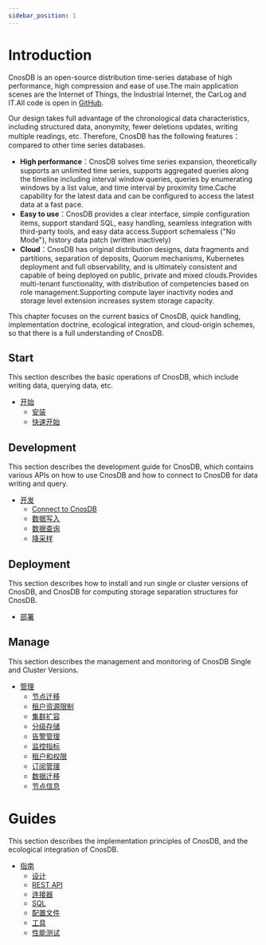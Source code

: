 ```yaml
---
sidebar_position: 1
---
```


# Introduction

CnosDB is an open-source distribution time-series database of high performance, high compression and ease of use.The main application scenes are the Internet of Things, the Industrial Internet, the CarLog and IT.All code is open in [GitHub](https://github.com/cnosdb/cnosdb).

Our design takes full advantage of the chronological data characteristics, including structured data, anonymity, fewer deletions updates, writing multiple readings, etc. Therefore, CnosDB has the following features： compared to other time series databases.

- **High performance**：CnosDB solves time series expansion, theoretically supports an unlimited time series, supports aggregated queries along the timeline including interval window queries, queries by enumerating windows by a list value, and time interval by proximity time.Cache capability for the latest data and can be configured to access the latest data at a fast pace.
- **Easy to use**：CnosDB provides a clear interface, simple configuration items, support standard SQL, easy handling, seamless integration with third-party tools, and easy data access.Support schemaless ("No Mode"), history data patch (written inactively)
- **Cloud**：CnosDB has original distribution designs, data fragments and partitions, separation of deposits, Quorum mechanisms, Kubernetes deployment and full observability, and is ultimately consistent and capable of being deployed on public, private and mixed clouds.Provides multi-tenant functionality, with distribution of competencies based on role management.Supporting compute layer inactivity nodes and storage level extension increases system storage capacity.

This chapter focuses on the current basics of CnosDB, quick handling, implementation doctrine, ecological integration, and cloud-origin schemes, so that there is a full understanding of CnosDB.

## Start

This section describes the basic operations of CnosDB, which include writing data, querying data, etc.

- [开始](./start)
  - [安装](./start/install.md)
  - [快速开始](./start/quick_start.md)

## Development

This section describes the development guide for CnosDB, which contains various APIs on how to use CnosDB and how to connect to CnosDB for data writing and query.

- [开发](./development)
  - [Connect to CnosDB](./develop/api.md)
  - [数据写入](./develop/write.md)
  - [数据查询](./develop/query.md)
  - [降采样](./develop/downsampling.md)

## Deployment

This section describes how to install and run single or cluster versions of CnosDB, and CnosDB for computing storage separation structures for CnosDB.

- [部署](./employ)

## Manage

This section describes the management and monitoring of CnosDB Single and Cluster Versions.

- [管理](./manage)
  - [节点迁移](./manage/migration.md)
  - [租户资源限制](./manage/resource_limit.md)
  - [集群扩容](./manage/cluster_expansion.md)
  - [分级存储](./manage/tierred_storage.md)
  - [告警管理](./manage/alarm_manage.md)
  - [监控指标](./manage/monitor.md)
  - [租户和权限](./manage/tenant.md)
  - [订阅管理](./manage/subscriptions.md)
  - [数据迁移](./manage/datax.md)
  - [节点信息](./manage/show_vnode.md)

# Guides

This section describes the implementation principles of CnosDB, and the ecological integration of CnosDB.

- [指南](./reference)
  - [设计](/reference/concept_design)
  - [REST API](./reference/res_api.md)
  - [连接器](/reference/README.md)
  - [SQL](/reference/sql.md)
  - [配置文件](/reference/config.md)
  - [工具](/reference/tools.md)
  - [性能测试](/reference/performance.md)
